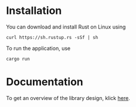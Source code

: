 # Installation

You can download and install Rust on Linux using 

    curl https://sh.rustup.rs -sSf | sh

To run the application, use 

    cargo run

# Documentation

To get an overview of the library design, klick [here](https://gitlab.inf.unibe.ch/crypto/2021.cosmoscrypto/-/blob/master/design/schemes/interface_rust.md).